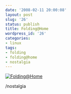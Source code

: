 ```yaml
---
date: '2008-02-11 20:00:08'
layout: post
slug: '26'
status: publish
title: Folding@Home
wordpress_id: '26'
categories:
- linux
tags:
- folding
- folding@home
- nostalgia
---
```


[![Folding@Home](http://gyaresu.org/folding.jpg)](http://gyaresu.org/folding.jpg)

/nostalgia
